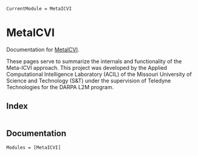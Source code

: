 ```@meta
CurrentModule = MetaICVI
```

# MetaICVI

Documentation for [MetaICVI](https://github.com/AP6YC/MetaICVI.jl).

These pages serve to summarize the internals and functionality of the Meta-ICVI approach.
This project was developed by the Applied Computational Intelligence Laboratory (ACIL) of the Missouri University of Science and Technology (S&T) under the supervision of Teledyne Technologies for the DARPA L2M program.


## Index

```@index
```

## Documentation

```@autodocs
Modules = [MetaICVI]
```

